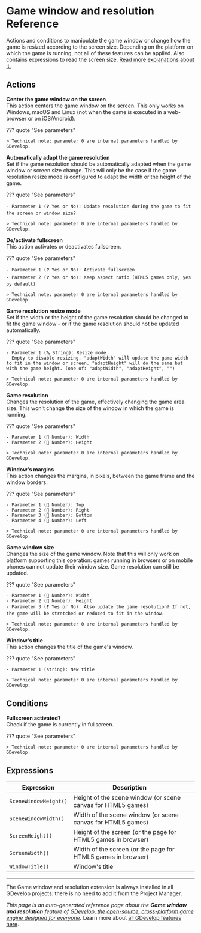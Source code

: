 # Game window and resolution Reference

Actions and conditions to manipulate the game window or change how the game is resized according to the screen size. Depending on the platform on which the game is running, not all of these features can be applied.
Also contains expressions to read the screen size. [Read more explanations about it.](/gdevelop5/all-features/window)

## Actions

**Center the game window on the screen**  
This action centers the game window on the screen. This only works on Windows, macOS and Linux (not when the game is executed in a web-browser or on iOS/Android).

??? quote "See parameters"



    > Technical note: parameter 0 are internal parameters handled by GDevelop.

**Automatically adapt the game resolution**  
Set if the game resolution should be automatically adapted when the game window or screen size change. This will only be the case if the game resolution resize mode is configured to adapt the width or the height of the game.

??? quote "See parameters"

    - Parameter 1 (❓ Yes or No): Update resolution during the game to fit the screen or window size?

    > Technical note: parameter 0 are internal parameters handled by GDevelop.

**De/activate fullscreen**  
This action activates or deactivates fullscreen.

??? quote "See parameters"

    - Parameter 1 (❓ Yes or No): Activate fullscreen
    - Parameter 2 (❓ Yes or No): Keep aspect ratio (HTML5 games only, yes by default)

    > Technical note: parameter 0 are internal parameters handled by GDevelop.

**Game resolution resize mode**  
Set if the width or the height of the game resolution should be changed to fit the game window - or if the game resolution should not be updated automatically.

??? quote "See parameters"

    - Parameter 1 (🔤 String): Resize mode
      Empty to disable resizing. "adaptWidth" will update the game width to fit in the window or screen. "adaptHeight" will do the same but with the game height. (one of: "adaptWidth", "adaptHeight", "")

    > Technical note: parameter 0 are internal parameters handled by GDevelop.

**Game resolution**  
Changes the resolution of the game, effectively changing the game area size. This won't change the size of the window in which the game is running.

??? quote "See parameters"

    - Parameter 1 (🔢 Number): Width
    - Parameter 2 (🔢 Number): Height

    > Technical note: parameter 0 are internal parameters handled by GDevelop.

**Window's margins**  
This action changes the margins, in pixels, between the game frame and the window borders.

??? quote "See parameters"

    - Parameter 1 (🔢 Number): Top
    - Parameter 2 (🔢 Number): Right
    - Parameter 3 (🔢 Number): Bottom
    - Parameter 4 (🔢 Number): Left

    > Technical note: parameter 0 are internal parameters handled by GDevelop.

**Game window size**  
Changes the size of the game window. Note that this will only work on platform supporting this operation: games running in browsers or on mobile phones can not update their window size. Game resolution can still be updated.

??? quote "See parameters"

    - Parameter 1 (🔢 Number): Width
    - Parameter 2 (🔢 Number): Height
    - Parameter 3 (❓ Yes or No): Also update the game resolution? If not, the game will be stretched or reduced to fit in the window.

    > Technical note: parameter 0 are internal parameters handled by GDevelop.

**Window's title**  
This action changes the title of the game's window.

??? quote "See parameters"

    - Parameter 1 (string): New title

    > Technical note: parameter 0 are internal parameters handled by GDevelop.

## Conditions

**Fullscreen activated?**  
Check if the game is currently in fullscreen.

??? quote "See parameters"



    > Technical note: parameter 0 are internal parameters handled by GDevelop.

## Expressions

| Expression | Description |  |
|-----|-----|-----|
| `SceneWindowHeight()` | Height of the scene window (or scene canvas for HTML5 games) ||
| `SceneWindowWidth()` | Width of the scene window (or scene canvas for HTML5 games) ||
| `ScreenHeight()` | Height of the screen (or the page for HTML5 games in browser) ||
| `ScreenWidth()` | Width of the screen (or the page for HTML5 games in browser) ||
| `WindowTitle()` | Window's title ||



---

The Game window and resolution extension is always installed in all GDevelop projects: there is no need to add it from the Project Manager.

*This page is an auto-generated reference page about the **Game window and resolution** feature of [GDevelop, the open-source, cross-platform game engine designed for everyone](https://gdevelop.io/).* Learn more about [all GDevelop features here](/gdevelop5/all-features).